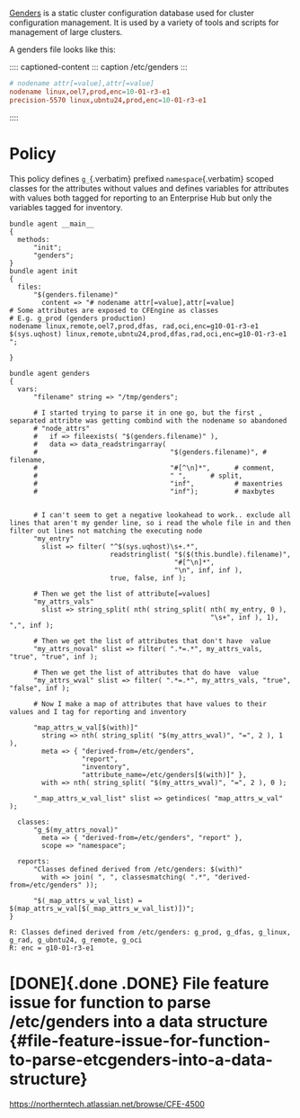 [Genders](https://github.com/chaos/genders/tree/master) is a static
cluster configuration database used for cluster configuration
management. It is used by a variety of tools and scripts for management
of large clusters.

A genders file looks like this:

:::: captioned-content
::: caption
/etc/genders
:::

``` conf
# nodename attr[=value],attr[=value]
nodename linux,oel7,prod,enc=10-01-r3-e1
precision-5570 linux,ubntu24,prod,enc=10-01-r3-e1
```
::::

# Policy

This policy defines `g_`{.verbatim} prefixed `namespace`{.verbatim}
scoped classes for the attributes without values and defines variables
for attributes with values both tagged for reporting to an Enterprise
Hub but only the variables tagged for inventory.

``` {.cfengine3 include-stdlib="t" log-level="info" exports="both" extra-args="--show-evaluated-vars=genders" tangle="/tmp/genders.cf"}
bundle agent __main__
{
  methods:
      "init";
      "genders";
}
bundle agent init
{
  files:
      "$(genders.filename)"
        content => "# nodename attr[=value],attr[=value]
# Some attributes are exposed to CFEngine as classes
# E.g. g_prod (genders production)
nodename linux,remote,oel7,prod,dfas, rad,oci,enc=g10-01-r3-e1
$(sys.uqhost) linux,remote,ubntu24,prod,dfas,rad,oci,enc=g10-01-r3-e1
";

}

bundle agent genders
{
  vars:
      "filename" string => "/tmp/genders";

      # I started trying to parse it in one go, but the first , separated attribte was getting combind with the nodename so abandoned
      # "node_attrs"
      #   if => fileexists( "$(genders.filename)" ),
      #   data => data_readstringarray(
      #                                 "$(genders.filename)", # filename,
      #                                 "#[^\n]*",      # comment,
      #                                 " ",      # split,
      #                                 "inf",          # maxentries
      #                                 "inf");         # maxbytes


      # I can't seem to get a negative lookahead to work.. exclude all lines that aren't my gender line, so i read the whole file in and then filter out lines not matching the executing node
      "my_entry"
        slist => filter( "^$(sys.uqhost)\s+.*",
                         readstringlist( "$($(this.bundle).filename)",
                                         "#[^\n]*",
                                         "\n", inf, inf ),
                         true, false, inf );

      # Then we get the list of attribute[=values]
      "my_attrs_vals"
        slist => string_split( nth( string_split( nth( my_entry, 0 ),
                                                  "\s+", inf ), 1), ",", inf );

      # Then we get the list of attributes that don't have  value
      "my_attrs_noval" slist => filter( ".*=.*", my_attrs_vals, "true", "true", inf );

      # Then we get the list of attributes that do have  value
      "my_attrs_wval" slist => filter( ".*=.*", my_attrs_vals, "true", "false", inf );

      # Now I make a map of attributes that have values to their values and I tag for reporting and inventory

      "map_attrs_w_val[$(with)]"
        string => nth( string_split( "$(my_attrs_wval)", "=", 2 ), 1 ),
        meta => { "derived-from=/etc/genders",
                  "report",
                  "inventory",
                  "attribute_name=/etc/genders[$(with)]" },
        with => nth( string_split( "$(my_attrs_wval)", "=", 2 ), 0 );

      "_map_attrs_w_val_list" slist => getindices( "map_attrs_w_val" );

  classes:
      "g_$(my_attrs_noval)"
        meta => { "derived-from=/etc/genders", "report" },
        scope => "namespace";

  reports:
      "Classes defined derived from /etc/genders: $(with)"
        with => join( ", ", classesmatching( ".*", "derived-from=/etc/genders" ));

      "$(_map_attrs_w_val_list) = $(map_attrs_w_val[$(_map_attrs_w_val_list)])";
}
```

``` example
R: Classes defined derived from /etc/genders: g_prod, g_dfas, g_linux, g_rad, g_ubntu24, g_remote, g_oci
R: enc = g10-01-r3-e1
```

# [DONE]{.done .DONE} File feature issue for function to parse /etc/genders into a data structure {#file-feature-issue-for-function-to-parse-etcgenders-into-a-data-structure}

<https://northerntech.atlassian.net/browse/CFE-4500>
